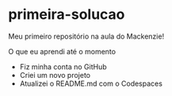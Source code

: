 # primeira-solucao
Meu primeiro repositório na aula do Mackenzie!

O que eu aprendi até o momento

 - Fiz minha conta no GitHub
 - Criei um novo projeto
 - Atualizei o README.md com o Codespaces
